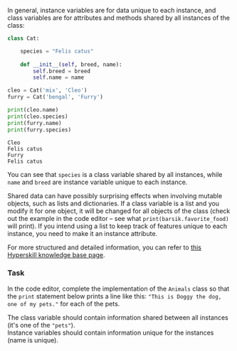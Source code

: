 

In general, instance variables are for data unique to each instance, 
and class variables are for attributes and methods shared by all instances of the class:

```python
class Cat:

    species = "Felis catus"  
    
    def __init__(self, breed, name):
        self.breed = breed  
        self.name = name

cleo = Cat('mix', 'Cleo')
furry = Cat('bengal', 'Furry')

print(cleo.name)
print(cleo.species)
print(furry.name)
print(furry.species)
```

```text
Cleo
Felis catus
Furry
Felis catus
```
You can see that `species` is a class variable shared by all instances, while
`name` and `breed` are instance variable unique to each instance.

Shared data can have possibly surprising effects when involving mutable objects, 
such as lists and dictionaries. If a class variable is a list and you modify it for
one object, it will be changed for all objects of the class (check out the example in the code
editor – see what `print(barsik.favorite_food)` will print). If you intend using a list to keep track 
of features unique to each instance, you need to make it an instance attribute.

For more structured and detailed information, you can refer to [this Hyperskill knowledge base page](https://hyperskill.org/learn/step/6677?utm_source=jba&utm_medium=jba_courses_links).

### Task
In the code editor, complete the implementation of the `Animals` class so that the `print` statement 
below prints a line like this: `"This is Doggy the dog, one of my pets."` for each of the pets.

<div class="hint">The class variable should contain information shared between all instances (it's one of the <code>"pets"</code>).</div>
<div class="hint">Instance variables should contain information unique for the instances (name is unique).</div>
